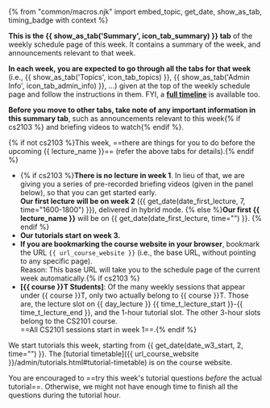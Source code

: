 {% from "common/macros.njk" import embed_topic, get_date, show_as_tab, timing_badge with context %}

<!-- ------------------------------------------------------------------------------------------------------ -->
<div id="about-summary-tab">

<box type="info" header="++OK, I'm here. What am I looking at? What should I do next? ...++" icon=":fas-circle-info:">

**This is the <span class="text-primary">{{ show_as_tab('Summary', icon_tab_summary) }}</span> tab** of the weekly schedule page of this week. It contains a summary of the week, and announcements relevant to that week.

**In each week, you are expected to go through all the tabs for that week** (i.e., <span class="text-primary">{{ show_as_tab('Topics', icon_tab_topics) }}</span>, <span class="text-primary">{{ show_as_tab('Admin Info', icon_tab_admin_info) }}</span>, ...) given at the top of the weekly schedule page and follow the instructions in them. FYI, a **[full timeline](../schedule/timeline.html)** is available too.

**Before you move to other tabs, take note of any important information in this summary tab**, such as announcements relevant to this week{% if cs2103 %} and briefing videos to watch{% endif %}.

{% if not cs2103 %}This week, ==there are things for you to do before the upcoming {{ lecture_name }}== (refer the above tabs for details).{% endif %}

</box>
</div>
<!-- ------------------------------------------------------------------------------------------------------ -->
<div id="semester-start">

<box type="tip" header="++Now, some announcements relevant to this week ...++" icon=":fas-bullhorn:">

* {% if cs2103 %}**There is no lecture in week 1**. In lieu of that, we are giving you a series of pre-recorded briefing videos (given in the panel below), so that you can get started early.<br>
  **Our first lecture will be on week 2** ({{ get_date(date_first_lecture, 7, time="1600-1800") }}), delivered in hybrid mode. {% else %}**Our first {{ lecture_name }}** will be on {{ get_date(date_first_lecture, time="") }}. {% endif %}
* **Our tutorials start on week 3.**
* **If you are bookmarking the course website in your browser**, bookmark the URL `{{ url_course_website }}` (i.e., the base URL, without pointing to any specific page).<br>
   Reason: This base URL will take you to the schedule page of the current week automatically.{% if cs2103 %}
* **[{{ course }}T Students]**: Of the many weekly sessions that appear under {{ course }}T, only two actually belong to {{ course }}T. Those are, the lecture slot on {{ day_lecture }} {{ time_t_lecture_start }}-{{ time_t_lecture_end }}, and the 1-hour tutorial slot. The other 3-hour slots belong to the CS2101 course.<br>
  ==All CS2101 sessions start in week 1==.{% endif %}
</box><p/>
</div>
<!-- ------------------------------------------------------------------------------------------------------ -->
<div id="tutorial-start">

<box type="warning">

We start tutorials this week, starting from {{ get_date(date_w3_start, 2, time="") }}. The [tutorial timetable]({{ url_course_website }}/admin/tutorials.html#tutorial-timetable) is on the course website.
</box>
</div>
<!-- ------------------------------------------------------------------------------------------------------ -->
<div id="try-tutorial-task-before">

<box type="info">

You are encouraged to ==try this week's tutorial questions _before_ the actual tutorial==. Otherwise, we might not have enough time to finish all the questions during the tutorial hour.
</box>
</div>
<!-- ------------------------------------------------------------------------------------------------------ -->
